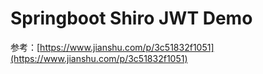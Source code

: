 
Springboot Shiro JWT Demo
===========================

参考：[https://www.jianshu.com/p/3c51832f1051](https://www.jianshu.com/p/3c51832f1051)